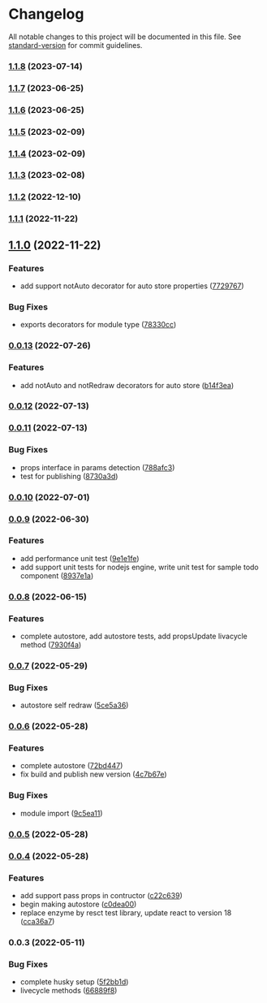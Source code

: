 # Changelog

All notable changes to this project will be documented in this file. See [standard-version](https://github.com/conventional-changelog/standard-version) for commit guidelines.

### [1.1.8](https://github.com/LabEG/reca/compare/v1.1.5...v1.1.8) (2023-07-14)

### [1.1.7](https://github.com/LabEG/reca/compare/v1.1.6...v1.1.7) (2023-06-25)

### [1.1.6](https://github.com/LabEG/reca/compare/v1.1.2...v1.1.6) (2023-06-25)

### [1.1.5](https://github.com/LabEG/reca/compare/v1.1.4...v1.1.5) (2023-02-09)

### [1.1.4](https://github.com/LabEG/reca/compare/v1.1.3...v1.1.4) (2023-02-09)

### [1.1.3](https://github.com/LabEG/reca/compare/v1.1.2...v1.1.3) (2023-02-08)

### [1.1.2](https://github.com/LabEG/reca/compare/v1.1.1...v1.1.2) (2022-12-10)

### [1.1.1](https://github.com/LabEG/reca/compare/v1.1.0...v1.1.1) (2022-11-22)

## [1.1.0](https://github.com/LabEG/reca/compare/v0.0.13...v1.1.0) (2022-11-22)


### Features

* add support notAuto decorator for auto store properties ([7729767](https://github.com/LabEG/reca/commit/772976752da7f40cfc280d19554ea98db3fddd14))


### Bug Fixes

* exports decorators for module type ([78330cc](https://github.com/LabEG/reca/commit/78330ccb62451c199bc0688f312990f02a35592d))

### [0.0.13](https://github.com/LabEG/reca/compare/v0.0.12...v0.0.13) (2022-07-26)


### Features

* add notAuto and notRedraw decorators for auto store ([b14f3ea](https://github.com/LabEG/reca/commit/b14f3eae7b330fb244c1c72038dda041edb75f98))

### [0.0.12](https://github.com/LabEG/reca/compare/v0.0.11...v0.0.12) (2022-07-13)

### [0.0.11](https://github.com/LabEG/reca/compare/v0.0.10...v0.0.11) (2022-07-13)


### Bug Fixes

* props interface in params detection ([788afc3](https://github.com/LabEG/reca/commit/788afc3627f06b8b757a25b933e6db7585386c8d))
* test for publishing ([8730a3d](https://github.com/LabEG/reca/commit/8730a3d9453addf8b437e42568a69778bc762b3c))

### [0.0.10](https://github.com/LabEG/reca/compare/v0.0.9...v0.0.10) (2022-07-01)

### [0.0.9](https://github.com/LabEG/reca/compare/v0.0.8...v0.0.9) (2022-06-30)


### Features

* add performance unit test ([9e1e1fe](https://github.com/LabEG/reca/commit/9e1e1feab7e6924823dcafe5abd4d241c936ea93))
* add support unit tests for nodejs engine, write unit test for sample todo component ([8937e1a](https://github.com/LabEG/reca/commit/8937e1a7ba7fcef95d70060737ab9be11bf3baa7))

### [0.0.8](https://github.com/LabEG/reca/compare/v0.0.7...v0.0.8) (2022-06-15)


### Features

* complete autostore, add autostore tests, add propsUpdate livacycle method ([7930f4a](https://github.com/LabEG/reca/commit/7930f4a7f39e8560ea13598f5d442fcc52197b43))

### [0.0.7](https://github.com/LabEG/reca/compare/v0.0.6...v0.0.7) (2022-05-29)


### Bug Fixes

* autostore self redraw ([5ce5a36](https://github.com/LabEG/reca/commit/5ce5a364f80b4c92b739577eaa2869bf7c804da4))

### [0.0.6](https://github.com/LabEG/reca/compare/v0.0.5...v0.0.6) (2022-05-28)


### Features

* complete autostore ([72bd447](https://github.com/LabEG/reca/commit/72bd44744c535118e7516221168580aad9a78085))
* fix build and publish new version ([4c7b67e](https://github.com/LabEG/reca/commit/4c7b67ec163a08ce6061b31463a14b8d24cdf109))


### Bug Fixes

* module import ([9c5ea11](https://github.com/LabEG/reca/commit/9c5ea11de04a8bbb0ab557547edab69a99384b87))

### [0.0.5](https://github.com/LabEG/reca/compare/v0.0.4...v0.0.5) (2022-05-28)

### [0.0.4](https://github.com/LabEG/reca/compare/v0.0.3...v0.0.4) (2022-05-28)


### Features

* add support pass props in contructor ([c22c639](https://github.com/LabEG/reca/commit/c22c639d5b5f66394fc50baf9c32d6280e1da045))
* begin making autostore ([c0dea00](https://github.com/LabEG/reca/commit/c0dea005e561dc1c2f661c7cc04de789281188b6))
* replace enzyme by resct test library, update react to version 18 ([cca36a7](https://github.com/LabEG/reca/commit/cca36a76b8d0243d976c93181a8001f4947b3f67))

### 0.0.3 (2022-05-11)


### Bug Fixes

* complete husky setup ([5f2bb1d](https://github.com/LabEG/reca/commit/5f2bb1d5b182b50b6fd4b4286946113d9af6bd38))
* livecycle methods ([66889f8](https://github.com/LabEG/reca/commit/66889f81ca236efdec14dbb850533a1f6edd5b86))
